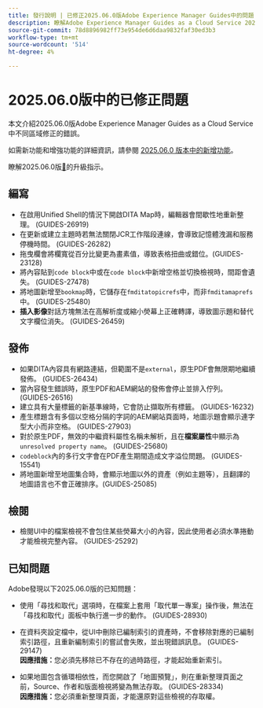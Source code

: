 ```yaml
---
title: 發行說明 | 已修正2025.06.0版Adobe Experience Manager Guides中的問題
description: 瞭解Adobe Experience Manager Guides as a Cloud Service 2025.06.0版中的錯誤修正。
source-git-commit: 78d8896982ff73e954de6d6daa9832faf30ed3b3
workflow-type: tm+mt
source-wordcount: '514'
ht-degree: 4%

---
```


# 2025.06.0版中的已修正問題

本文介紹2025.06.0版Adobe Experience Manager Guides as a Cloud Service中不同區域修正的錯誤。

如需新功能和增強功能的詳細資訊，請參閱 [2025.06.0 版本中的新增功能](whats-new-2025-06-0.md)。

瞭解2025.06.0版[&#128279;](upgrade-instructions-2025-06-0.md)的升級指示。

## 編寫

- 在啟用Unified Shell的情況下開啟DITA Map時，編輯器會間歇性地重新整理。 (GUIDES-26919)
- 在更新或建立主題時若無法關閉JCR工作階段連線，會導致記憶體洩漏和服務停機時間。 (GUIDES-26282)
- 拖曳欄會將欄寬從百分比變更為畫素值，導致表格扭曲或錯位。(GUIDES-23128)
- 將內容貼到`code block`中或在`code block`中新增空格並切換檢視時，間距會遺失。 (GUIDES-27478)
- 將地圖新增至`bookmap`時，它儲存在`fmditatopicrefs`中，而非`fmditamaprefs`中。 (GUIDES-25480)
- **插入影像**&#x200B;對話方塊無法在高解析度或縮小熒幕上正確轉譯，導致圖示題和替代文字欄位消失。 (GUIDES-26459)


## 發佈

- 如果DITA內容具有網路連結，但範圍不是`external`，原生PDF會無限期地繼續發佈。 (GUIDES-26434)
- 當內容發生錯誤時，原生PDF和AEM網站的發佈會停止並排入佇列。 (GUIDES-26516)
- 建立具有大量標籤的新基準線時，它會防止擷取所有標籤。 (GUIDES-16232)
- 產生標題含有多個以空格分隔的字詞的AEM網站頁面時，地圖示題會顯示連字型大小而非空格。 (GUIDES-27903)
- 對於原生PDF，無效的中繼資料屬性名稱未解析，且在&#x200B;**檔案屬性**&#x200B;中顯示為`unresolved property name`。 (GUIDES-25680)
- `codeblock`內的多行文字會在PDF產生期間造成文字溢位問題。 (GUIDES-15541)
- 將地圖新增至地圖集合時，會顯示地圖以外的資產（例如主題等），且翻譯的地圖語言也不會正確排序。(GUIDES-25085)


## 檢閱

- 檢閱UI中的檔案檢視不會包住某些熒幕大小的內容，因此使用者必須水準捲動才能檢視完整內容。 (GUIDES-25292)


## 已知問題

Adobe發現以下2025.06.0版的已知問題：

- 使用「尋找和取代」選項時，在檔案上套用「取代單一專案」操作後，無法在「尋找和取代」面板中執行進一步的動作。 (GUIDES-28930)

- 在資料夾設定檔中，從UI中刪除已編制索引的資產時，不會移除對應的已編制索引路徑，且重新編制索引的嘗試會失敗，並出現錯誤訊息。 (GUIDES-29147) <br>**因應措施：**&#x200B;您必須先移除已不存在的過時路徑，才能起始重新索引。

- 如果地圖包含循環相依性，而您開啟了「地圖預覽」，則在重新整理頁面之前，Source、作者和版面檢視將變為無法存取。 (GUIDES-28334) <br>**因應措施：**&#x200B;您必須重新整理頁面，才能還原對這些檢視的存取權。
